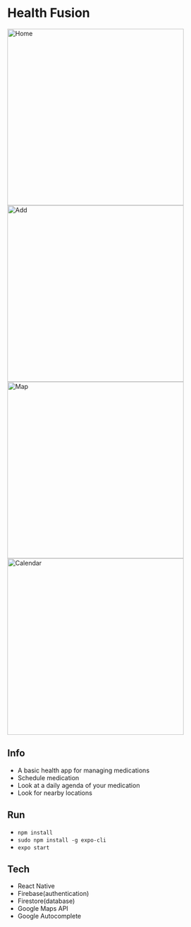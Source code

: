 # Health Fusion

<div>
  <img width="400" alt="Home" src="https://user-images.githubusercontent.com/62918090/149672386-345d5bfa-0ec1-48fc-9254-674bbacebdab.png">
  <img width="400" alt="Add" src="https://user-images.githubusercontent.com/62918090/149672476-7afd2f0f-ec40-4368-b5bd-221fc44a8e6c.png">
  <img width="400" alt="Map" src="https://user-images.githubusercontent.com/62918090/149672499-42cb558d-4004-4b8c-8624-85d6398961ea.png">
  <img width="400" alt="Calendar" src="https://user-images.githubusercontent.com/62918090/149673239-0d846ef7-ec0c-4b0d-b5f1-778361a05100.png">

</div>

## Info
- A basic health app for managing medications
- Schedule medication
- Look at a daily agenda of your medication
- Look for nearby locations

## Run
- `npm install`
- `sudo npm install -g expo-cli`
- `expo start`

## Tech
- React Native
- Firebase(authentication)
- Firestore(database)
- Google Maps API
- Google Autocomplete
